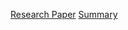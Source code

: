 [Research Paper](https://arxiv.org/pdf/1409.4842v1.pdf)
[Summary](https://deepai.org/machine-learning-glossary-and-terms/inception-module)
